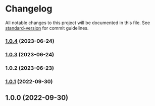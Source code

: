 # Changelog

All notable changes to this project will be documented in this file. See [standard-version](https://github.com/conventional-changelog/standard-version) for commit guidelines.

### [1.0.4](https://github.com/atornatore/react-horizontal-datepicker/compare/v1.0.3...v1.0.4) (2023-06-24)

### [1.0.3](https://github.com/atornatore/react-horizontal-datepicker/compare/v1.0.2...v1.0.3) (2023-06-24)

### 1.0.2 (2023-06-23)

### [1.0.1](https://github.com/meinefinsternis/react-horizontal-datepicker/compare/v1.0.0...v1.0.1) (2022-09-30)

## 1.0.0 (2022-09-30)
